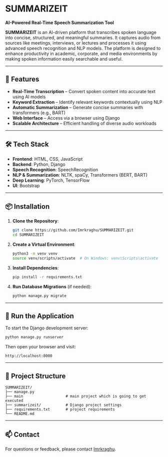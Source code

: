 # SUMMARIZEIT

**AI-Powered Real-Time Speech Summarization Tool**

**SUMMARIZEIT** is an AI-driven platform that transcribes spoken language into concise, structured, and meaningful summaries. It captures audio from sources like meetings, interviews, or lectures and processes it using advanced speech recognition and NLP models. The platform is designed to enhance productivity in academic, corporate, and media environments by making spoken information easily searchable and useful.

---

## 🚀 Features

* **Real-Time Transcription** – Convert spoken content into accurate text using AI models
* **Keyword Extraction** – Identify relevant keywords contextually using NLP
* **Automatic Summarization** – Generate concise summaries with transformers (e.g., BART)
* **Web Interface** – Access via a browser using Django
* **Scalable Architecture** – Efficient handling of diverse audio workloads

---

## 🛠️ Tech Stack

* **Frontend**: HTML, CSS, JavaScript
* **Backend**: Python, Django
* **Speech Recognition**: SpeechRecognition
* **NLP & Summarization**: NLTK, spaCy, Transformers (BERT, BART)
* **Deep Learning**: PyTorch, TensorFlow
* **UI**: Bootstrap

---

## 📦 Installation

1. **Clone the Repository**:

   ```bash
   git clone https://github.com/Imrkraghu/SUMMARIZEIT.git
   cd SUMMARIZEIT
   ```

2. **Create a Virtual Environment**:

   ```bash
   python3 -m venv venv
   source venv/scripts/activate  # On Windows: venv\Scripts\activate
   ```

3. **Install Dependencies**:

   ```bash
   pip install -r requirements.txt
   ```

4. **Run Database Migrations** (if needed):

   ```bash
   python manage.py migrate
   ```

---

## 🚀 Run the Application

To start the Django development server:

```bash
python manage.py runserver
```

Then open your browser and visit:

```
http://localhost:8000
```

---

## 📂 Project Structure

```
SUMMARIZEIT/
├── manage.py
├── main                   # main project which is going to get executed 
├── summarizeit/           # Django project settings
├── requirements.txt       # project requirements
└── README.md
```

---

## 📫 Contact

For questions or feedback, please contact [Imrkraghu](mailto:rohitgitpro@gmail.com).
